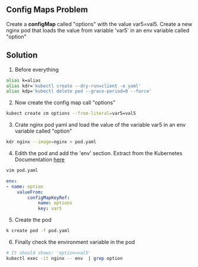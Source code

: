 ## **Config Maps Problem**
Create a **configMap** called "options" with the value var5=val5. Create a new nginx pod that loads the value from variable 'var5' in an env variable called "option"

## **Solution**
01. Before everything
```bash
alias k=alias
alias kdr='kubectl create --dry-run=client -o yaml'
alias kdp='kubectl delete pod --grace-period=0 --force'
```

02. Now create the config map call "options"
```bash
kubect create cm options --from-literal=var5=val5
```
03. Crate nginx pod yaml and load the value of the variable var5 in an env variable called "option" 
```bash
kdr nginx --image=nginx > pod.yaml
```
04. Edith the pod and add the 'env' section.
Extract from the Kubernetes Documentation [here](https://kubernetes.io/docs/tasks/configure-pod-container/configure-pod-configmap/)

```bash
vim pod.yaml
```
```yaml
env:
- name: option
    valueFrom:
        configMapKeyRef:
            name: options
            key: var5
```
05. Create the pod
```bash
k create pod -f pod.yaml
```
06. Finally check the environment variable in the pod
```bash
# It should shows: 'option=val5'
kubectl exec -it nginx -- env  | grep option 
```
